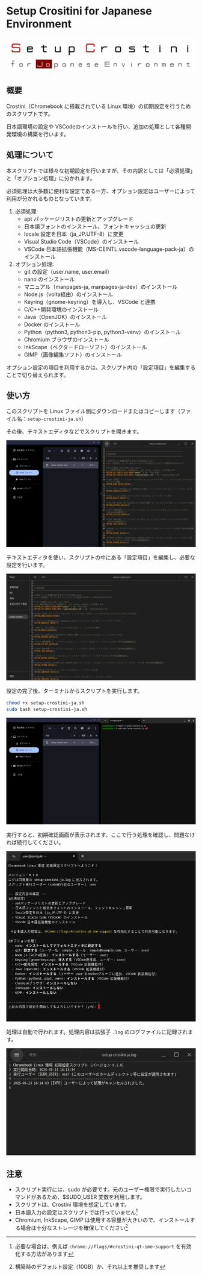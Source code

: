 # Setup Crositini for Japanese Environment

![リポジトリのロゴ](/image/logo.png)

## 概要

Crostini（Chromebook に搭載されている Linux 環境）の初期設定を行うためのスクリプトです。

日本語環境の設定や VSCodeのインストールを行い、追加の処理として各種開発環境の構築を行います。

## 処理について

本スクリプトでは様々な初期設定を行いますが、その内訳としては「必須処理」と「オプション処理」に分かれます。

必須処理は大多数に便利な設定である一方、オプション設定はユーザーによって利用が分かれるものとなっています。

1. 必須処理:
   - apt パッケージリストの更新とアップグレード
   - 日本語フォントのインストール、フォントキャッシュの更新
   - locale 設定を日本（ja_JP.UTF-8）に変更
   - Visual Studio Code（VSCode）のインストール
   - VSCode 日本語拡張機能（MS-CEINTL.vscode-language-pack-ja）のインストール
2. オプション処理:
   - git の設定（user.name, user.email）
   - nano のインストール
   - マニュアル（manpages-ja, manpages-ja-dev）のインストール
   - Node.js（volta経由）のインストール
   - Keyring（gnome-keyring）を導入し、VSCode と連携
   - C/C++開発環境のインストール
   - Java（OpenJDK）のインストール
   - Docker のインストール
   - Python（python3, python3-pip, python3-venv）のインストール
   - Chromium ブラウザのインストール
   - InkScape（ベクタードローソフト）のインストール
   - GIMP（画像編集ソフト）のインストール

オプション設定の項目を利用するかは、スクリプト内の「設定項目」を編集することで切り替えられます。

## 使い方

このスクリプトを Linux ファイル側にダウンロードまたはコピーします（ファイル名：`setup-crostini-ja.sh`）

その後、テキストエディタなどでスクリプトを開きます。

![ファイルアプリのLinuxファイルに `setup-crostini-ja.sh` を保存し、テキストエディタで開いて編集する](/image/01.png)

テキストエディタを使い、スクリプトの中にある「設定項目」を編集し、必要な設定を行います。

![テキストエディタで、設定項目を編集する](/image/02.png)

設定の完了後、ターミナルからスクリプトを実行します。

```bash
chmod +x setup-crostini-ja.sh
sudo bash setup-crostini-ja.sh
```

![ファイルアプリのLinuxファイルに `setup-crostini-ja.sh` を保存し、ターミナルからスクリプトを実行する](/image/03.png)

実行すると、初期確認画面が表示されます。ここで行う処理を確認し、問題なければ続行してください。

![実行時のターミナル初期確認画面](/image/04.png)

処理は自動で行われます。処理内容は拡張子 `.log` のログファイルに記録されます。

![結果を出力する、`log` 形式のログファイル](/image/05.png)

## 注意

- スクリプト実行には、sudo が必要です。元のユーザー権限で実行したいコマンドがあるため、$SUDO_USER 変数を利用します。
- スクリプトは、Crostini 環境を想定しています。
- 日本語入力の設定はスクリプトでは行っていません[^1]
- Chromium, InkScape, GIMP は使用する容量が大きいので、インストールする場合は十分なストレージを確保してください[^2]

[^1]: 必要な場合は、例えば `chrome://flags/#crostini-qt-ime-support` を有効化する方法があります
[^2]: 構築時のデフォルト設定（10GB）か、それ以上を推奨します
